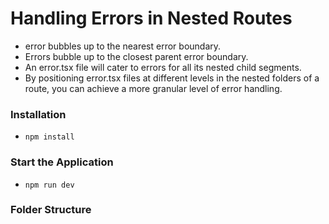 # Handling Errors in Nested Routes

- error bubbles up to the nearest error boundary.
- Errors bubble up to the closest parent error boundary.
- An error.tsx file will cater to errors for all its nested child segments.
- By positioning error.tsx files at different levels in the nested folders of a route, you can achieve a more granular level of error handling.

### Installation

- `npm install`

### Start the Application

- `npm run dev`

### Folder Structure
